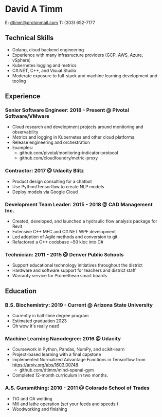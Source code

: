David A Timm
=================
E: dtimm@protonmail.com T: (303) 652-7177

Technical Skills
----------------
* Golang, cloud backend engineering
* Experience with many infrasructure providers (GCP, AWS, Azure, vSphere)
* Kubernetes logging and metrics
* C#.NET, C++, and Visual Studio
* Moderate exposure to full-stack and machine learning development and tooling

Experience
----------
### **Senior Software Engineer**: 2018 - Present @ Pivotal Software/VMware
* Cloud research and development projects around monitoring and observability
* Metrics and logging in Kubernetes and other cloud platforms
* Release engineering and orchestration
* Examples:
    * github.com/pivotal/monitoring-indicator-protocol
    * github.com/cloudfoundry/metric-proxy

### **Contractor**: 2017 @ Udacity Blitz
* Product design consulting for a chatbot
* Use Python/Tensorflow to create NLP models
* Deploy models via Google Cloud

### **Development Team Leader**: 2015 - 2018 @ CAD Management Inc.
* Created, developed, and launched a hydraulic flow analysis package for Revit
* Extensive C++ MFC and C#.NET WPF development
* Led adoption of Agile methods and conversion to git
* Refactored a C++ codebase ~50 kloc into C#

### **Technician**: 2011 - 2015 @ Denver Public Schools
* Support educational technology initiatives throughout the district
* Hardware and software support for teachers and district staff
* Warranty service for Promethean smart boards

Education
---------
### **B.S. Biochemistry**: 2019 - Current @ Arizona State University
* Currently in half-time degree program
* Estimated graduation 2023
* Oh wow it's really neat!

### **Machine Learning Nanodegree**: 2016 @ Udacity
* Coursework in Python, Pandas, NumPy, and scikit-learn
* Project-based learning with a final capstone
* Implemented Normalized Advantage Functions in Tensorflow from <https://arxiv.org/abs/1603.00748>
    * github.com/dtimm/mlnd-openai-gym
* Completed 12-month curriculum in two months.

### **A.S. Gunsmithing**: 2010 - 2011 @ Colorado School of Trades
* TIG and OA welding
* Mill and lathe operation (set your feeds and speeds!)
* Woodworking and finishing
